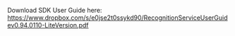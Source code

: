 Download SDK User Guide here:
https://www.dropbox.com/s/e0jse2t0ssykd90/RecognitionServiceUserGuidev0.94.0110-LiteVersion.pdf
